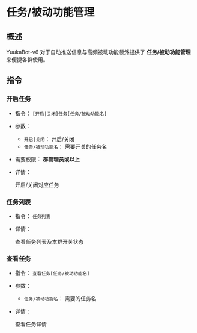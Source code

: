 # 任务/被动功能管理

## 概述

YuukaBot-v6 对于自动推送信息与高频被动功能额外提供了 **任务/被动功能管理** 来便捷各群使用。

## 指令

### 开启任务

- 指令： `[开启|关闭]任务[任务/被动功能名]`

- 参数：
  - `开启|关闭`： 开启/关闭
  - `任务/被动功能名`： 需要开关的任务名

- 需要权限： **群管理员或以上**

- 详情：

  开启/关闭对应任务

### 任务列表

- 指令： `任务列表`

- 详情：

  查看任务列表及本群开关状态

### 查看任务

- 指令： `查看任务[任务/被动功能名]`

- 参数：

  - `任务/被动功能名`： 需要的任务名

- 详情：

  查看任务详情
